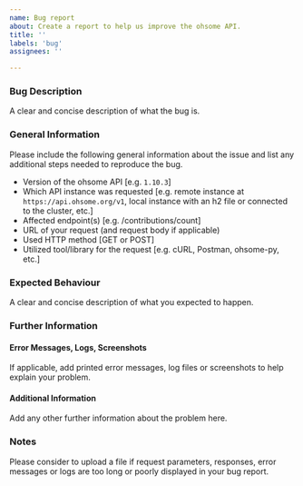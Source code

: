 ```yaml
---
name: Bug report
about: Create a report to help us improve the ohsome API.
title: ''
labels: 'bug'
assignees: ''

---
```


### Bug Description
A clear and concise description of what the bug is.

### General Information
Please include the following general information about the issue and list any additional steps needed to reproduce the bug.
 - Version of the ohsome API [e.g. `1.10.3`]
 - Which API instance was requested [e.g. remote instance at `https://api.ohsome.org/v1`, local instance with an h2 file or connected to the cluster, etc.]
 - Affected endpoint(s) [e.g. /contributions/count]
 - URL of your request (and request body if applicable)
 - Used HTTP method [GET or POST]
 - Utilized tool/library for the request [e.g. cURL, Postman, ohsome-py, etc.]

### Expected Behaviour
A clear and concise description of what you expected to happen.

### Further Information

#### Error Messages, Logs, Screenshots
If applicable, add printed error messages, log files or screenshots to help explain your problem.

#### Additional Information
Add any other further information about the problem here.

### Notes
Please consider to upload a file if request parameters, responses, error messages or logs are too long or poorly displayed in your bug report.

